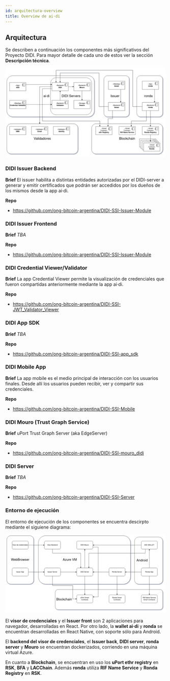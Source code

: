 ```yaml
---
id: arquitectura-overview
title: Overview de ai·di
---
```


## Arquitectura
Se describen a continuación los componentes más significativos del Proyecto DIDI. Para mayor detalle de cada uno de estos ver la sección **Descripción técnica**.

![Componentes arquitectura](./images/didi-ssi-arquitectura-componentes.png)

### DIDI Issuer Backend
**Brief**
El issuer habilita a distintas entidades autorizadas por el DIDI-server a generar y emitir certificados que podrán ser accedidos por los dueños de los mismos desde la app ai·di.

**Repo**
- https://github.com/ong-bitcoin-argentina/DIDI-SSI-Issuer-Module

### DIDI Issuer Frontend
**Brief**
*TBA*

**Repo**
- https://github.com/ong-bitcoin-argentina/DIDI-SSI-Issuer-Module

### DIDI Credential Viewer/Validator
**Brief**
La app Credential Viewer permite la visualización de credenciales que fueron compartidas anteriormente mediante la app ai·di.

**Repo**
- https://github.com/ong-bitcoin-argentina/DIDI-SSI-JWT_Validator_Viewer

### DIDI App SDK
**Brief**
*TBA*

**Repo**
- https://github.com/ong-bitcoin-argentina/DIDI-SSI-app_sdk

### DIDI Mobile App
**Brief**
La app mobile es el medio principal de interacción con los usuarios finales. Desde allí los usuarios pueden recibir, ver y compartir sus credenciales.

**Repo**
- https://github.com/ong-bitcoin-argentina/DIDI-SSI-Mobile

### DIDI Mouro (Trust Graph Service)
**Brief**
uPort Trust Graph Server (aka EdgeServer)

**Repo**
- https://github.com/ong-bitcoin-argentina/DIDI-SSI-mouro_didi

### DIDI Server
**Brief**
*TBA*

**Repo**
- https://github.com/ong-bitcoin-argentina/DIDI-SSI-Server


### Entorno de ejecución

El entorno de ejecución de los componentes se encuentra descirpto mediante el siguiene diagrama:

![Componentes deploytment](./images/didi-ssi-arquitectura-deployment.png)

El **visor de credenciales** y el **Issuer front** son 2 aplicaciones para navegador, desarrolladas en React. Por otro lado, la **wallet ai·di** y **ronda** se encuentran desarrolladas en React Native, con soporte sólo para Android.

El **backend del visor de credenciales**, el **Issuer back**, **DIDI server**, **ronda server** y **Mouro** se encuentran dockerizados, corriendo en una máquina virtual Azure.

En cuanto a **Blockchain**, se encuentran en uso los **uPort ethr registry** en **RSK**, **BFA** y **LACChain**. Además **ronda** utiliza **RIF Name Service** y **Ronda Registry** en **RSK**.